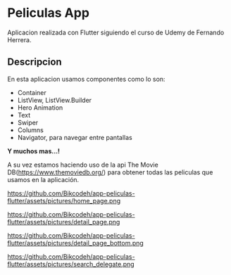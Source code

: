 # Peliculas App

Aplicacion realizada con Flutter siguiendo el curso de Udemy de Fernando Herrera. 

## Descripcion 

En esta aplicacion usamos componentes como lo son:

- Container
- ListView, ListView.Builder
- Hero Animation
- Text
- Swiper
- Columns
- Navigator, para navegar entre pantallas

**Y muchos mas...!**

A su vez estamos haciendo uso de la api The Movie DB(https://www.themoviedb.org/) para obtener todas las peliculas
que usamos en la aplicación.

https://github.com/Bikcodeh/app-peliculas-flutter/assets/pictures/home_page.png

https://github.com/Bikcodeh/app-peliculas-flutter/assets/pictures/detail_page.png

https://github.com/Bikcodeh/app-peliculas-flutter/assets/pictures/detail_page_bottom.png

https://github.com/Bikcodeh/app-peliculas-flutter/assets/pictures/search_delegate.png